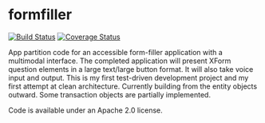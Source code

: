 # formfiller
[![Build Status](https://travis-ci.org/fordjm/formfiller.svg?branch=master)](https://travis-ci.org/fordjm/formfiller)
[![Coverage Status](https://coveralls.io/repos/fordjm/formfiller/badge.svg?branch=master&service=github)](https://coveralls.io/github/fordjm/formfiller?branch=master)

App partition code for an accessible form-filler application with a multimodal interface. The completed application will present XForm question elements in a large text/large button format. It will also take voice input and output. This is my first test-driven development project and my first attempt at clean architecture. Currently building from the entity objects outward. Some transaction objects are partially implemented.

Code is available under an Apache 2.0 license.